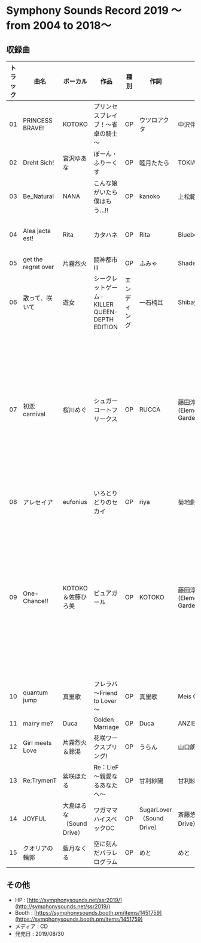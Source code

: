 # Symphony Sounds Record 2019 ～from 2004 to 2018～

## 収録曲

| トラック | 曲名 | ボーカル | 作品 | 種別 | 作詞 | 作曲 | 編曲 | その他 | 年 |
|---|---|---|---|---|---|---|---|---|---|
| 01 | PRINCESS BRAVE! | KOTOKO | プリンセスブレイブ！～雀卓の騎士～ | OP | ウツロアクタ | 中沢伴行 | TOMOYUKI×TAKESHI | SOUND PRODUCE by I've | 2004 |
| 02 | Dreht Sich! | 宮沢ゆあな | ぼーん・ふりーくす | OP | 睦月たたら | TOKIA | TOKIA |  | 2005 |
| 03 | Be_Natural | NANA | こんな娘がいたら僕はもう…!! | OP | kanoko | 上松範康 | 藤田淳平 |  | 2006 |
| 04 | Alea jacta est! | Rita | カタハネ | OP | Rita | Blueberry&Yogurt | Blueberry&Yogurt | マッツミュージックスタジオ（ストリングス、ピアノ） | 2007 |
| 05 | get the regret over | 片霧烈火 | 闘神都市III | OP | ふみゃ | Shade |  |  | 2008 |
| 06 | 散って、咲いて | 遊女 | シークレットゲーム-KILLER QUEEN- DEPTH EDITION | エンディング | 一石楠耳 | Shibayan | Shibayan | ギター：aBuY、KAL | 2009 |
| 07 | 初恋carnival | 桜川めぐ | シュガーコートフリークス | OP | RUCCA | 藤田淳平(Elements Garden) | 藤田淳平(Elements Garden) | All Other Instruments & Programming：藤田淳平<br>Mixed by 藤田淳平<br>Directed by 藤田淳平<br>Recorded at ARIA studio<br>Sound Produced by Elements Garden<br>Production Management:吹田亜沙美(ARIA entertainment) | 2010 |
| 08 | アレセイア | eufonius | いろとりどりのセカイ | OP | riya | 菊地創 | 菊地創 |  | 2011 |
| 09 | One-Chance!! | KOTOKO＆佐藤ひろ美 | ピュアガール | OP | KOTOKO | 藤田淳平(Elements Garden) | 藤田淳平(Elements Garden) | Guitar：加納望<br>All other instruments & programming ：藤田淳平<br>Mixed by 竹内哲郎<br>Directed by　藤田淳平<br>Recorded at　ARIA Studio<br>Sound Produced by Elements Garden<br>Production Management:吹田亜沙美(ARIA entertainment) | 2012 |
| 10 | quantum jump | 真里歌 | フレラバ ～Friend to Lover～ | OP | 真里歌 | Meis Clauson | Meis Clauson | Sound produced by Angel Note | 2013 |
| 11 | marry me? | Duca | Golden Marriage | OP | Duca | ANZIE | ANZIE |  | 2014 |
| 12 | Girl meets Love | 片霧烈火＆鈴湯 | 花咲ワークスプリング! | OP | うらん | 山口朗彦 | 山口朗彦 |  | 2015 |
| 13 | Re:TrymenT | 紫咲ほたる | Re：LieF ～親愛なるあなたへ～ | OP | 甘利紗陽 | 甘利紗陽 |  |  | 2016 |
| 14 | JOYFUL | 大島はるな（Sound Drive） | ワガママハイスペックOC | OP | SugarLover（Sound Drive） | 斎藤悠弥（Sound Drive） | 斎藤悠弥（Sound Drive） |  | 2017 |
| 15 | クオリアの輪郭 | 藍月なくる | 空に刻んだパラレログラム | OP | めと | めと |  |  | 2018 |

## その他

- HP : [http://symphonysounds.net/ssr2019/](http://symphonysounds.net/ssr2019/)
- Booth : [https://symphonysounds.booth.pm/items/1451759](https://symphonysounds.booth.pm/items/1451759)
- メディア : CD
- 発売日 : 2019/08/30
